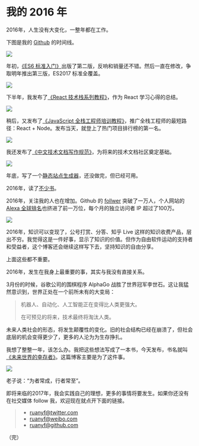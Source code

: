 # 我的 2016 年

2016年，人生没有大变化，一整年都在工作。

下图是我的 [Github](https://github.com/ruanyf) 的时间线。

[![](http://www.ruanyifeng.com/blogimg/asset/2016/bg2016122001.png)](https://github.com/ruanyf)

年初，[《ES6 标准入门》](http://es6.ruanyifeng.com)出版了第二版，反响和销量还不错。然后一直在修改，争取明年推出第三版，ES2017 标准全覆盖。

[![](http://www.ruanyifeng.com/blogimg/asset/2016/bg2016122002.png)](http://es6.ruanyifeng.com)

下半年，我发布了[《React 技术栈系列教程》](http://www.ruanyifeng.com/blog/2016/09/react-technology-stack.html)，作为 React 学习心得的总结。

[![](http://www.ruanyifeng.com/blogimg/asset/2016/bg2016122007.jpg)](http://www.ruanyifeng.com/blog/2016/09/react-technology-stack.html)

稍后，又发布了[《JavaScript 全栈工程师培训教程》](http://www.ruanyifeng.com/blog/2016/11/javascript.html)，推广全栈工程师的最短路径：React + Node。发布当天，就登上了热门项目排行榜的第一名。

[![](http://www.ruanyifeng.com/blogimg/asset/2016/bg2016122003.jpg)](https://github.com/ruanyf/jstraining)

我还发布了[《中文技术文档写作规范》](http://www.ruanyifeng.com/blog/2016/10/document_style_guide.html)，为将来的技术文档社区奠定基础。

[![](http://www.ruanyifeng.com/blogimg/asset/2016/bg2016122004.png)](https://github.com/ruanyf/document-style-guide)

年底，写了一个[静态站点生成器](https://github.com/ruanyf/loppo)，还没做完，但已经可用。

2016年，读了[不少书](https://github.com/ruanyf/reading-list)。

2016年，关注我的人也在增加。Github 的 [follwer](https://github.com/ruanyf?tab=followers) 突破了一万人，个人网站的 [Alexa 全球排名](http://www.alexa.com/siteinfo/ruanyifeng.com)也挤进了前一万位，每个月的独立访问者 IP 超过了100万。

[![](http://www.ruanyifeng.com/blogimg/asset/2016/bg2016122005.png)](http://www.alexa.com/siteinfo/ruanyifeng.com)

2016年，知识可以变现了，公号打赏、分答、知乎 Live 这样的知识收费产品，层出不穷。我觉得这是一件好事，显示了知识的价值。但作为自由软件运动的支持者和受益者，这个博客还会继续这样写下去，坚持知识的自由分享。

上面这些都不重要。

2016年，发生在我身上最重要的事，其实与我没有直接关系。

3月份的时候，谷歌公司的围棋程序 AlphaGo 战胜了世界冠军李世石。这让我猛然意识到，世界正处在一个前所未有的大变局：

> 机器人、自动化、人工智能正在变得比人类更强大。
>
> 在可预见的将来，技术最终将淘汰人类。

未来人类社会的形态，将发生颠覆性的变化。旧的社会结构已经在崩溃了，但社会底层的机会变得更少了，更多的人沦为为生存挣扎。

我想了整整一年，该怎么办。我把这些想法写成了一本书，今天发布，书名就叫[《未来世界的幸存者》](https://ruanyf.github.io/survivor/)。这篇博客主要是为了这件事。

[![](http://www.ruanyifeng.com/blogimg/asset/2016/bg2016122006.png)](https://ruanyf.github.io/survivor/)

老子说：“为者常成，行者常至”。

即将来临的2017年，我会实践自己的理想，更多的事情将要发生。如果你还没有在社交媒体 follow 我，欢迎现在就点开下面的链接。

> - [ruanyf@twitter.com](https://twitter.com/ruanyf)
> - [ruanyf@weibo.com](http://www.weibo.com/ruanyf)
> - [ruanyf@github.com](https://github.com/ruanyf)

（完）
